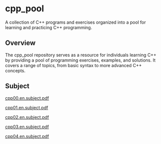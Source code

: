 # cpp_pool

A collection of C++ programs and exercises organized into a pool for learning and practicing C++ programming.

## Overview

The cpp_pool repository serves as a resource for individuals learning C++ by providing a pool of programming exercises, examples, and solutions. It covers a range of topics, from basic syntax to more advanced C++ concepts.

## Subject 

[cpp00.en.subject.pdf](https://github.com/AK7iwi/cpp_pool/files/14191954/cpp00.en.subject.pdf)

[cpp01.en.subject.pdf](https://github.com/AK7iwi/cpp_pool/files/14191955/cpp01.en.subject.pdf)

[cpp02.en.subject.pdf](https://github.com/AK7iwi/cpp_pool/files/14191956/cpp02.en.subject.pdf)

[cpp03.en.subject.pdf](https://github.com/AK7iwi/cpp_pool/files/14191957/cpp03.en.subject.pdf)

[cpp04.en.subject.pdf](https://github.com/AK7iwi/cpp_pool/files/14191958/cpp04.en.subject.pdf)
